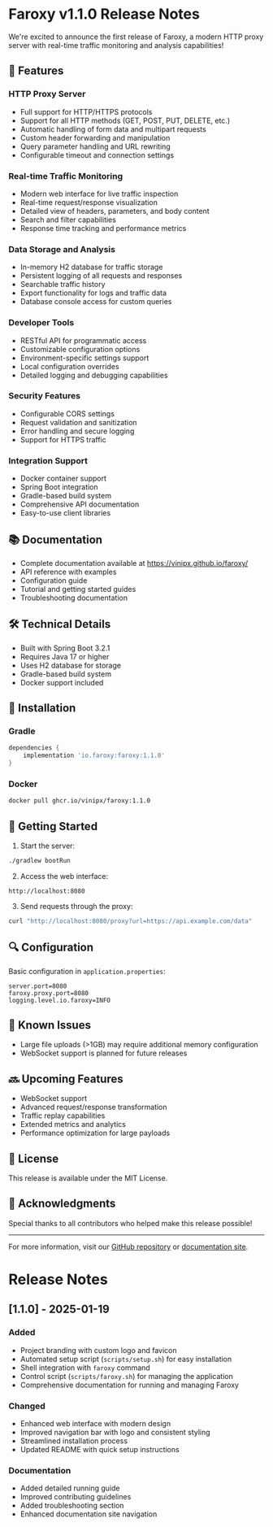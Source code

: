 # Faroxy v1.1.0 Release Notes

We're excited to announce the first release of Faroxy, a modern HTTP proxy server with real-time traffic monitoring and analysis capabilities!

## 🚀 Features

### HTTP Proxy Server
- Full support for HTTP/HTTPS protocols
- Support for all HTTP methods (GET, POST, PUT, DELETE, etc.)
- Automatic handling of form data and multipart requests
- Custom header forwarding and manipulation
- Query parameter handling and URL rewriting
- Configurable timeout and connection settings

### Real-time Traffic Monitoring
- Modern web interface for live traffic inspection
- Real-time request/response visualization
- Detailed view of headers, parameters, and body content
- Search and filter capabilities
- Response time tracking and performance metrics

### Data Storage and Analysis
- In-memory H2 database for traffic storage
- Persistent logging of all requests and responses
- Searchable traffic history
- Export functionality for logs and traffic data
- Database console access for custom queries

### Developer Tools
- RESTful API for programmatic access
- Customizable configuration options
- Environment-specific settings support
- Local configuration overrides
- Detailed logging and debugging capabilities

### Security Features
- Configurable CORS settings
- Request validation and sanitization
- Error handling and secure logging
- Support for HTTPS traffic

### Integration Support
- Docker container support
- Spring Boot integration
- Gradle-based build system
- Comprehensive API documentation
- Easy-to-use client libraries

## 📚 Documentation
- Complete documentation available at https://vinipx.github.io/faroxy/
- API reference with examples
- Configuration guide
- Tutorial and getting started guides
- Troubleshooting documentation

## 🛠 Technical Details
- Built with Spring Boot 3.2.1
- Requires Java 17 or higher
- Uses H2 database for storage
- Gradle-based build system
- Docker support included

## 🔧 Installation

### Gradle
```gradle
dependencies {
    implementation 'io.faroxy:faroxy:1.1.0'
}
```

### Docker
```bash
docker pull ghcr.io/vinipx/faroxy:1.1.0
```

## 🌟 Getting Started

1. Start the server:
```bash
./gradlew bootRun
```

2. Access the web interface:
```
http://localhost:8080
```

3. Send requests through the proxy:
```bash
curl "http://localhost:8080/proxy?url=https://api.example.com/data"
```

## 🔍 Configuration

Basic configuration in `application.properties`:
```properties
server.port=8080
faroxy.proxy.port=8080
logging.level.io.faroxy=INFO
```

## 🐛 Known Issues
- Large file uploads (>1GB) may require additional memory configuration
- WebSocket support is planned for future releases

## 🔜 Upcoming Features
- WebSocket support
- Advanced request/response transformation
- Traffic replay capabilities
- Extended metrics and analytics
- Performance optimization for large payloads

## 📝 License
This release is available under the MIT License.

## 🙏 Acknowledgments
Special thanks to all contributors who helped make this release possible!

---

For more information, visit our [GitHub repository](https://github.com/vinipx/faroxy) or [documentation site](https://vinipx.github.io/faroxy/).

# Release Notes

## [1.1.0] - 2025-01-19

### Added
- Project branding with custom logo and favicon
- Automated setup script (`scripts/setup.sh`) for easy installation
- Shell integration with `faroxy` command
- Control script (`scripts/faroxy.sh`) for managing the application
- Comprehensive documentation for running and managing Faroxy

### Changed
- Enhanced web interface with modern design
- Improved navigation bar with logo and consistent styling
- Streamlined installation process
- Updated README with quick setup instructions

### Documentation
- Added detailed running guide
- Improved contributing guidelines
- Added troubleshooting section
- Enhanced documentation site navigation
